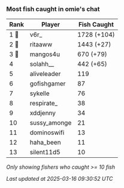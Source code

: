 ### Most fish caught in omie's chat
| Rank | Player | Fish Caught |
|------|--------|-----------|
| 1 🥇  | v6r_  | 1728 (+104) |
| 2 🥈  | ritaaww  | 1443 (+27) |
| 3 🥉  | mangos4u  | 670 (+79) |
| 4  | solahh__  | 442 (+65) |
| 5  | aliveleader  | 119 |
| 6  | gofishgamer  | 87 |
| 7  | sykelle  | 76 |
| 8  | respirate_  | 38 |
| 9  | xddjenny  | 34 |
| 10  | sussy_amonge  | 21 |
| 11  | dominoswifi  | 13 |
| 12  | haha_been  | 11 |
| 13  | silent11d5  | 10 |

_Only showing fishers who caught >= 10 fish_

_Last updated at 2025-03-16 09:30:52 UTC_